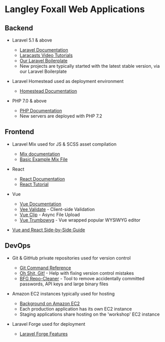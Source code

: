 # Langley Foxall Web Applications

## Backend

* Laravel 5.1 & above
   * [Laravel Documentation](https://laravel.com/docs)
   * [Laracasts Video Tutorials](https://laracasts.com/)
   * [Our Laravel Boilerplate](https://github.com/langleyfoxall/laravel-boilerplate)
   * New projects are typically started with the latest stable version, via our Laravel Boilerplate


* Laravel Homestead used as deployment environment
   * [Homestead Documentation](https://laravel.com/docs/homestead)


* PHP 7.0 & above
   * [PHP Documentation](https://secure.php.net/)
   * New servers are deployed with PHP 7.2

## Frontend

* Laravel Mix used for JS & SCSS asset compilation
   * [Mix documentation](https://laravel.com/docs/mix)
   * [Basic Example Mix File](https://github.com/langleyfoxall/laravel-boilerplate/blob/master/webpack.mix.js)


* React
   * [React Documentation](https://reactjs.org/docs/getting-started.html)
   * [React Tutorial](https://reactjs.org/tutorial/tutorial.html)

* Vue
   * [Vue Documentation](https://vuejs.org/v2/guide/)
   * [Vee Validate](https://baianat.github.io/vee-validate/) - Client-side Validation
   * [Vue Clip](https://vueclip.adonisjs.com/#-configuration-options) - Async File Upload
   * [Vue Trumbowyg](https://github.com/ankurk91/vue-trumbowyg/) - Vue wrapped popular WYSIWYG editor

* [Vue and React Side-by-Side Guide](https://medium.com/javascript-in-plain-english/i-created-the-exact-same-app-in-react-and-vue-here-are-the-differences-e9a1ae8077fd)

## DevOps

* Git & GitHub private repositories used for version control
  * [Git Command Reference](https://git-scm.com/docs)
  * [Oh Shit, Git!](https://ohshitgit.com/) - Help with fixing version control mistakes
  * [BFG Repo-Cleaner](https://rtyley.github.io/bfg-repo-cleaner/) - Tool to remove accidentally committed passwords, API keys and large binary files


* Amazon EC2 instances typically used for hosting
  * [Background on Amazon EC2](https://aws.amazon.com/ec2/)
  * Each production application has its own EC2 instance
  * Staging applications share hosting on the 'workshop' EC2 instance


* Laravel Forge used for deployment
  * [Laravel Forge Features](https://forge.laravel.com/features)

